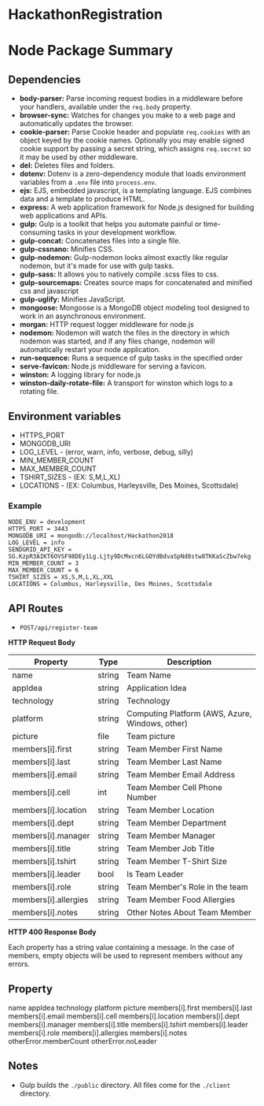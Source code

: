 # HackathonRegistration

# Node Package Summary

## Dependencies
* **body-parser:** Parse incoming request bodies in a middleware before your handlers, available under the `req.body` property.
* **browser-sync:** Watches for changes you make to a web page and automatically updates the browser.
* **cookie-parser:** Parse Cookie header and populate `req.cookies` with an object keyed by the cookie names. Optionally you may enable signed cookie support by passing a secret string, which assigns `req.secret` so it may be used by other middleware.
* **del:** Deletes files and folders.
* **dotenv:** Dotenv is a zero-dependency module that loads environment variables from a `.env` file into `process.env`.
* **ejs:** EJS, embedded javascript, is a templating language. EJS combines data and a template to produce HTML.
* **express:** A web application framework for Node.js designed for building web applications and APIs.
* **gulp:** Gulp is a toolkit that helps you automate painful or time-consuming tasks in your development workflow.
* **gulp-concat:** Concatenates files into a single file.
* **gulp-cssnano:** Minifies CSS.
* **gulp-nodemon:** Gulp-nodemon looks almost exactly like regular nodemon, but it's made for use with gulp tasks.
* **gulp-sass:** It allows you to natively compile .scss files to css.
* **gulp-sourcemaps:** Creates source maps for concatenated and minified css and javascript
* **gulp-uglify:** Minifies JavaScript.
* **mongoose:** Mongoose is a MongoDB object modeling tool designed to work in an asynchronous environment.
* **morgan:** HTTP request logger middleware for node.js
* **nodemon:** Nodemon will watch the files in the directory in which nodemon was started, and if any files change, nodemon will automatically restart your node application.
* **run-sequence:** Runs a sequence of gulp tasks in the specified order
* **serve-favicon:** Node.js middleware for serving a favicon.
* **winston:** A logging library for node.js
* **winston-daily-rotate-file:** A transport for winston which logs to a rotating file.

## Environment variables
* HTTPS_PORT
* MONGODB_URI
* LOG_LEVEL - (error, warn, info, verbose, debug, silly)
* MIN_MEMBER_COUNT
* MAX_MEMBER_COUNT
* TSHIRT_SIZES - (EX: S,M,L,XL)
* LOCATIONS - (EX: Columbus, Harleysville, Des Moines, Scottsdale)

### Example
```
NODE_ENV = development
HTTPS_PORT = 3443
MONGODB_URI = mongodb://localhost/Hackathon2018
LOG_LEVEL = info
SENDGRID_API_KEY = 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
MIN_MEMBER_COUNT = 3
MAX_MEMBER_COUNT = 6
TSHIRT_SIZES = XS,S,M,L,XL,XXL
LOCATIONS = Columbus, Harleysville, Des Moines, Scottsdale
```

## API Routes
* `POST/api/register-team`

**HTTP Request Body**

Property              | Type   | Description
----------------------|--------|------------
name                  | string | Team Name
appIdea               | string | Application Idea
technology            | string | Technology
platform              | string | Computing Platform (AWS, Azure, Windows, other)
picture               | file   | Team picture
members[i].first      | string | Team Member First Name
members[i].last       | string | Team Member Last Name
members[i].email      | string | Team Member Email Address  
members[i].cell       | int    | Team Member Cell Phone Number
members[i].location   | string | Team Member Location  
members[i].dept       | string | Team Member Department
members[i].manager    | string | Team Member Manager
members[i].title      | string | Team Member Job Title
members[i].tshirt     | string | Team Member T-Shirt Size
members[i].leader     | bool   | Is Team Leader
members[i].role       | string | Team Member's Role in the team
members[i].allergies  | string | Team Member Food Allergies
members[i].notes      | string | Other Notes About Team Member

  **HTTP 400 Response Body**

  Each property has a string value containing a message. In the case of members,
  empty objects will be used to represent members without any errors.

  Property               
  --------------------   
  name
  appIdea
  technology
  platform
  picture
  members[i].first
  members[i].last
  members[i].email
  members[i].cell
  members[i].location
  members[i].dept
  members[i].manager
  members[i].title
  members[i].tshirt
  members[i].leader
  members[i].role
  members[i].allergies
  members[i].notes
  otherError.memberCount
  otherError.noLeader

## Notes
- Gulp builds the `./public` directory. All files come for the `./client` directory.
